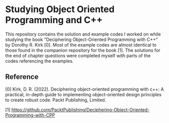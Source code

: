 # Studying Object Oriented Programming and C++

This repository contains the solution and example codes I worked on while studying the book
"Deciphering Object-Oriented Programming with C++" by Dorothy R. Kirk [0]. Most of the example
codes are almost identical to those found in the companion repository for the book [1]. The solutions for the end of chapter questions were completed myself with parts of the codes referencing the examples.

## Reference

[0] Kirk, D. R. (2022). Deciphering object-oriented programming with c++: A practical, in-depth guide to implementing object-oriented design principles to create robust code. Packt Publishing, Limited.

[1] <https://github.com/PacktPublishing/Deciphering-Object-Oriented-Programming-with-CPP>
